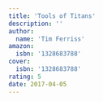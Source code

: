 ```yaml
---
title: 'Tools of Titans'
description: ''
author:
  name: 'Tim Ferriss'
amazon:
  isbn: '1328683788'
cover:
  isbn: '1328683788'
rating: 5
date: 2017-04-05
---
```

